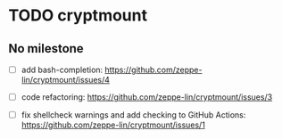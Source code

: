 TODO cryptmount
===============


No milestone
------------
  - [ ] add bash-completion:
        https://github.com/zeppe-lin/cryptmount/issues/4

  - [ ] code refactoring:
        https://github.com/zeppe-lin/cryptmount/issues/3

  - [ ] fix shellcheck warnings and add checking to GitHub Actions:
        https://github.com/zeppe-lin/cryptmount/issues/1
